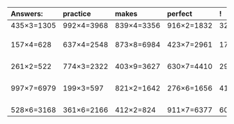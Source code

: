 | Answers: | practice | makes | perfect | ! |
| :--- | :--- | :--- | :--- | :--- |
| 435×3=1305 | 992×4=3968 | 839×4=3356 | 916×2=1832 | 329×2=658 | 
|   |   |   |   |   | 
|   |   |   |   |   | 
|   |   |   |   |   | 
| 157×4=628 | 637×4=2548 | 873×8=6984 | 423×7=2961 | 173×6=1038 | 
|   |   |   |   |   | 
|   |   |   |   |   | 
|   |   |   |   |   | 
|   |   |   |   |   | 
| 261×2=522 | 774×3=2322 | 403×9=3627 | 630×7=4410 | 298×7=2086 | 
|   |   |   |   |   | 
|   |   |   |   |   | 
|   |   |   |   |   | 
|   |   |   |   |   | 
| 997×7=6979 | 199×3=597 | 821×2=1642 | 276×6=1656 | 414×9=3726 | 
|   |   |   |   |   | 
|   |   |   |   |   | 
|   |   |   |   |   | 
|   |   |   |   |   | 
| 528×6=3168 | 361×6=2166 | 412×2=824 | 911×7=6377 | 609×5=3045 | 
